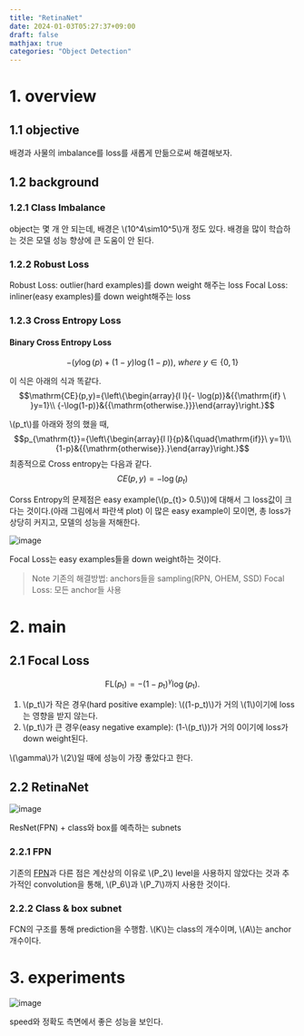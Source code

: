 ```yaml
---
title: "RetinaNet"
date: 2024-01-03T05:27:37+09:00
draft: false
mathjax: true
categories: "Object Detection"
---
```


 
# 1. overview

## 1.1 objective

배경과 사물의 imbalance를 loss를 새롭게 만듦으로써 해결해보자.

## 1.2 background

### 1.2.1 Class Imbalance

object는 몇 개 안 되는데, 배경은 \\(10^4\sim10^5\\)개 정도 있다. 배경을 많이 학습하는 것은 모델 성능 향상에 큰 도움이 안 된다.


### 1.2.2 Robust Loss

Robust Loss: outlier(hard examples)를 down weight 해주는 loss
Focal Loss: inliner(easy examples)를 down weight해주는 loss

### 1.2.3 Cross Entropy Loss

#### Binary Cross Entropy Loss

$$ - (y\log(p)+ (1-y)\log(1-p)), \ where \  y\in \lbrace 0,1 \rbrace$$

이 식은 아래의 식과 똑같다.
$$\mathrm{CE}(p,y)={\left\{\begin{array}{l l}{- \log(p)}&{{\mathrm{if} \ }y=1}\\ {-\log(1-p)}&{{\mathrm{otherwise.}}}\end{array}\right.}$$

\\(p_t\\)를 아래와 정의 했을 때,
$$p_{\mathrm{t}}={\left\{\begin{array}{l l}{p}&{\quad{\mathrm{if}}\ y=1}\\ {1-p}&{{\mathrm{otherwise}}.}\end{array}\right.}$$
 최종적으로 Cross entropy는 다음과 같다.
$$CE(p,y)= -\log(p_t)$$

Corss Entropy의 문제점은 easy example(\\(p_{t}> 0.5\\))에 대해서 그 loss값이 크다는 것이다.(아래 그림에서 파란색 plot) 이 많은 easy example이 모이면, 총 loss가 상당히 커지고, 모델의 성능을 저해한다.

![image](https://github.com/ownvoy/ownogatari/assets/96481582/6212b6c1-5841-4bf8-aa5d-fb6c98969d8e)

Focal Loss는 easy examples들을 down weight하는 것이다. 

> Note
기존의 해결방법: anchors들을 sampling(RPN, OHEM, SSD)
Focal Loss: 모든 anchor들 사용

# 2. main

## 2.1 Focal Loss

$$\mathrm{FL}(p_{\mathrm{t}})=-(1-p_{\mathrm{t}})^{\gamma}\log(p_{\mathrm{t}}).$$
1.  \\(p_t\\)가 작은 경우(hard positive example): \\((1-p_t)\\)가 거의 \\(1\\)이기에 loss는 영향을 받지 않는다.
2. \\(p_t\\)가 큰 경우(easy negative example): (1-\\(p_t\\))가 거의 0이기에 loss가 down weight된다.

\\(\gamma\\)가 \\(2\\)일 때에 성능이 가장 좋았다고 한다.
 
## 2.2 RetinaNet

![image](https://github.com/ownvoy/ownogatari/assets/96481582/43e7bbd0-1cc0-45a0-90c9-862b6b646acd)

ResNet(FPN) + class와 box를 예측하는 subnets


### 2.2.1 FPN

기존의 [FPN](https://ownogatari.xyz/posts/fpn/)과 다른 점은 계산상의 이유로 \\(P_2\\) level을 사용하지 않았다는 것과 추가적인 convolution을 통해, \\(P_6\\)과 \\(P_7\\)까지 사용한 것이다.

### 2.2.2 Class & box subnet

FCN의 구조를 통해 prediction을 수행함. \\(K\\)는 class의 개수이며, \\(A\\)는 anchor 개수이다.


# 3. experiments

![image](https://github.com/ownvoy/ownogatari/assets/96481582/014a4b0d-fdba-4662-9b5b-7a77ad39c529)

speed와 정확도 측면에서 좋은 성능을 보인다.


